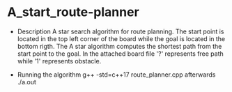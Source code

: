 # A_start_route-planner
- Description
A star search algorithm for route planning. The start point is located in the top left corner of the board while the goal is located in the bottom rigth.
The A star algorithm computes the shortest path from the start point to the goal. In the attached board file '?' represents free path while '1' represents obstacle.

- Running the algorithm
  g++ -std=c++17 route_planner.cpp
  afterwards
  ./a.out
